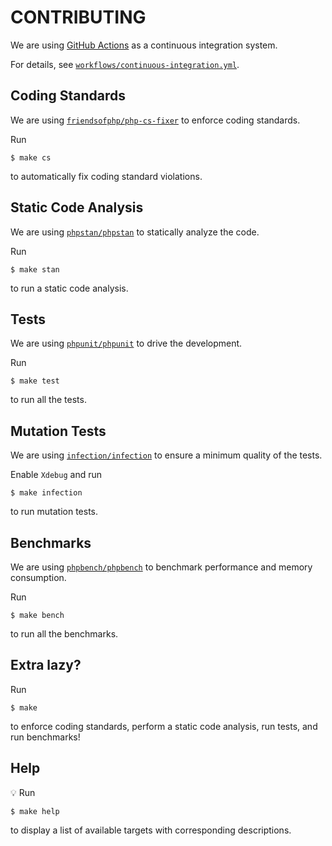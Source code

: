 # CONTRIBUTING

We are using [GitHub Actions](https://github.com/features/actions) as a continuous integration system.

For details, see [`workflows/continuous-integration.yml`](workflows/continuous-integration.yml).

## Coding Standards

We are using [`friendsofphp/php-cs-fixer`](https://github.com/FriendsOfPHP/PHP-CS-Fixer) to enforce coding standards.

Run

```
$ make cs
```

to automatically fix coding standard violations.

## Static Code Analysis

We are using [`phpstan/phpstan`](https://github.com/phpstan/phpstan) to statically analyze the code.

Run

```
$ make stan
```

to run a static code analysis.

## Tests

We are using [`phpunit/phpunit`](https://github.com/sebastianbergmann/phpunit) to drive the development.

Run

```
$ make test
```

to run all the tests.

## Mutation Tests

We are using [`infection/infection`](https://github.com/infection/infection) to ensure a minimum quality of the tests.

Enable `Xdebug` and run

```
$ make infection
```

to run mutation tests.

## Benchmarks

We are using [`phpbench/phpbench`](http://github.com/phpbench/phpbench) to benchmark performance and memory consumption.

Run

```
$ make bench
```

to run all the benchmarks.

## Extra lazy?

Run

```
$ make
```

to enforce coding standards, perform a static code analysis, run tests, and run benchmarks!

## Help

:bulb: Run

```
$ make help
```

to display a list of available targets with corresponding descriptions.
